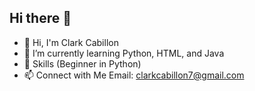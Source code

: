 ## Hi there 👋

- 🤚 Hi, I'm Clark Cabillon
- 🌱 I’m currently learning Python, HTML, and Java
- 🎒 Skills (Beginner in Python)
- 📫 Connect with Me
     Email: clarkcabillon7@gmail.com
  
